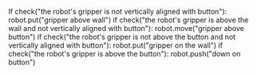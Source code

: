 

If check("the robot's gripper is not vertically aligned with button"):
    robot.put("gripper above wall")
if check("the robot's gripper is above the wall and not vertically aligned with button"):
    robot.move("gripper above button")
if check("the robot's gripper is not above the button and not vertically aligned with button"):
    robot.put("gripper on the wall")
if check("the robot's gripper is above the button"):
    robot.push("down on button")